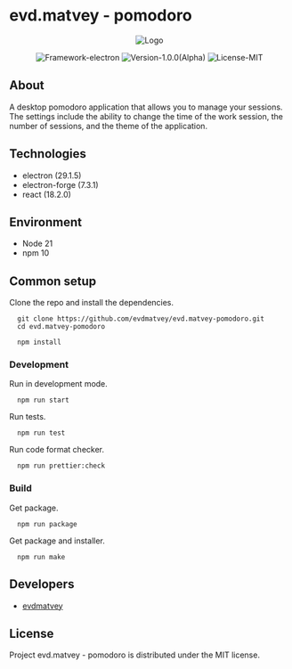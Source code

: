 # evd.matvey - pomodoro

<p align="center">
  <img src="https://i.ibb.co/DLsQyrc/icon.png" alt="Logo" />
</p>

<p align="center">
  <img src="https://img.shields.io/badge/Framework-electron-blue?style=flat" alt="Framework-electron"/>
  <img src="https://img.shields.io/badge/Version-1.0.0_(Alpha)-purple?style=flat" alt="Version-1.0.0(Alpha)"/>
  <img src="https://img.shields.io/badge/License-MIT-green?style=flat" alt="License-MIT"/>
</p>

## About

A desktop pomodoro application that allows you to manage your sessions. The settings include the ability to change the time of the work session, the number of sessions, and the theme of the application.

## Technologies

- electron (29.1.5)
- electron-forge (7.3.1)
- react (18.2.0)

## Environment

- Node 21
- npm 10

## Common setup

Clone the repo and install the dependencies.

```
  git clone https://github.com/evdmatvey/evd.matvey-pomodoro.git
  cd evd.matvey-pomodoro
```

```
  npm install
```

### Development

Run in development mode.

```
  npm run start
```

Run tests.

```
  npm run test
```

Run code format checker.

```
  npm run prettier:check
```

### Build

Get package.

```
  npm run package
```

Get package and installer.

```
  npm run make
```

## Developers

- [evdmatvey](https://github.com/evdmatvey)

## License

Project evd.matvey - pomodoro is distributed under the MIT license.
